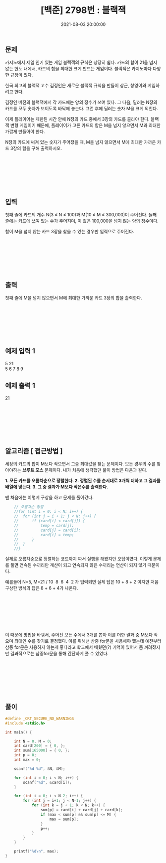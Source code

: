 ﻿---
title: "[백준] 2798번 : 블랙잭 "
date: 2021-08-03 20:00:00
categories:
- Algorithm
tags:
- 백준
- 알고리즘
- 단계별 풀어보기
- 브루트 포스
---

## 문제
카지노에서 제일 인기 있는 게임 블랙잭의 규칙은 상당히 쉽다. 카드의 합이 21을 넘지 않는 한도 내에서, 카드의 합을 최대한 크게 만드는 게임이다. 블랙잭은 카지노마다 다양한 규정이 있다.

한국 최고의 블랙잭 고수 김정인은 새로운 블랙잭 규칙을 만들어 상근, 창영이와 게임하려고 한다.

김정인 버전의 블랙잭에서 각 카드에는 양의 정수가 쓰여 있다. 그 다음, 딜러는 N장의 카드를 모두 숫자가 보이도록 바닥에 놓는다. 그런 후에 딜러는 숫자 M을 크게 외친다.

이제 플레이어는 제한된 시간 안에 N장의 카드 중에서 3장의 카드를 골라야 한다. 블랙잭 변형 게임이기 때문에, 플레이어가 고른 카드의 합은 M을 넘지 않으면서 M과 최대한 가깝게 만들어야 한다.

N장의 카드에 써져 있는 숫자가 주어졌을 때, M을 넘지 않으면서 M에 최대한 가까운 카드 3장의 합을 구해 출력하시오.

<br><br><br><br><br><br>

  

## 입력

첫째 줄에 카드의 개수 N(3 ≤ N ≤ 100)과 M(10 ≤ M ≤ 300,000)이 주어진다. 둘째 줄에는 카드에 쓰여 있는 수가 주어지며, 이 값은 100,000을 넘지 않는 양의 정수이다.

합이 M을 넘지 않는 카드 3장을 찾을 수 있는 경우만 입력으로 주어진다.

<br><br><br><br><br><br>

  

## 출력

첫째 줄에 M을 넘지 않으면서 M에 최대한 가까운 카드 3장의 합을 출력한다.

<br><br><br><br><br><br>

  

## 예제 입력 1

5 21  
5 6 7 8 9  

## 예제 출력 1

21

<br><br><br><br><br><br>

## 알고리즘 [ 접근방법 ]

세장의 카드의 합이 M보다 작으면서 그중 최대값을 찾는 문제이다. 모든 경우의 수를 찾아야하는 **브루트 포스** 문제이다. 내가 처음에 생각했던 풀이 방법은 다음과 같다.

**1. 모든 카드를 오름차순으로 정렬한다.
2. 정렬된 수를 순서대로 3개씩 더하고 그 결과를 배열에 넣는다.
3. 그 중 결과가 M보다 작은수를 출력한다.**

맨 처음에는 이렇게 구상을 하고 문제를 풀어갔다. 
```c
	// 오름차순 정렬
	//for (int i = 0; i < N; i++) {
	//	for (int j = i + 1; j < N; j++) {
	//		if (card[i] < card[j]) {
	//			temp = card[j];
	//			card[j] = card[i];
	//			card[i] = temp;
	//		}
	//	}
	//}
```
실제로 오름차순으로 정렬하는 코드까지 짜서 실행을 해봤지만 오답이였다. 이렇게 문제를 풀면 연속된 수끼리만 계산이 되고 연속되지 않은 수끼리는 연산이 되지 않기 때문이다.

예를들어 N=5, M=21 / 10 &nbsp;8&nbsp; 6 &nbsp;4 &nbsp;2 가 입력되면 실제 답은 10 + 8 + 2 이지만 처음 구상한 방식의 답은 8 + 6 + 4가 나온다.

<br><br><br><br><br><br>

이 때문에 방법을 바꿔서,
주어진 모든 수에서 3개를 뽑아 이를 더한 결과 중 M보다 작으며 최대인 수를 찾기로 결정했다. 이를 위해선 삼중 for문을 사용해야 했는데 예전부터 삼중 for문은 사용하지 않는게 좋다라고 학교에서 배웠던(?) 기억이 있어서 좀 꺼려졌지만 결과적으로는 삼중for문을 통해 간단하게 풀 수 있었다. 

<br><br><br><br><br><br>

## 풀이
```c
#define _CRT_SECURE_NO_WARNINGS
#include <stdio.h>

int main() {

	int N = 0, M = 0;
	int card[200] = { 0, };
	int sum[165000] = { 0, };
	int p = 0;
	int max = 0;

	scanf("%d %d", &N, &M);

	for (int i = 0; i < N; i++) {
		scanf("%d", &card[i]);
	}

	for (int i = 0; i < N-2; i++) {
		for (int j = i+1; j < N-1; j++) {
			for (int k = j + 1; k < N; k++) {
				sum[p] = card[i] + card[j] + card[k];
				if (max < sum[p] && sum[p] <= M) {
					max = sum[p];
				}
				p++;
			}
		}
	}

	printf("%d\n", max);
}
```
